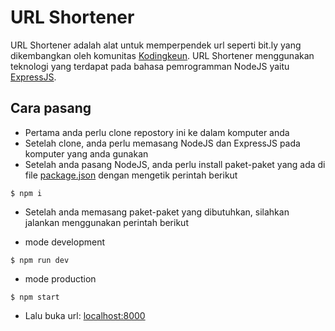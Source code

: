 # URL Shortener

URL Shortener adalah alat untuk memperpendek url seperti bit.ly yang dikembangkan oleh komunitas [Kodingkeun](https://kodingkeun.com). URL Shortener menggunakan teknologi yang terdapat pada bahasa pemrogramman NodeJS yaitu [ExpressJS](https://expressjs.com).

## Cara pasang
- Pertama anda perlu clone repostory ini ke dalam komputer anda
- Setelah clone, anda perlu memasang NodeJS dan ExpressJS pada komputer yang anda gunakan
- Setelah anda pasang NodeJS, anda perlu install paket-paket yang ada di file [package.json](./package.json) dengan mengetik perintah berikut
```shell
$ npm i
```
- Setelah anda memasang paket-paket yang dibutuhkan, silahkan jalankan menggunakan perintah berikut

- mode development
```shell
$ npm run dev
```

- mode production
```shell
$ npm start
```
- Lalu buka url: [localhost:8000](http://localhost:8000)